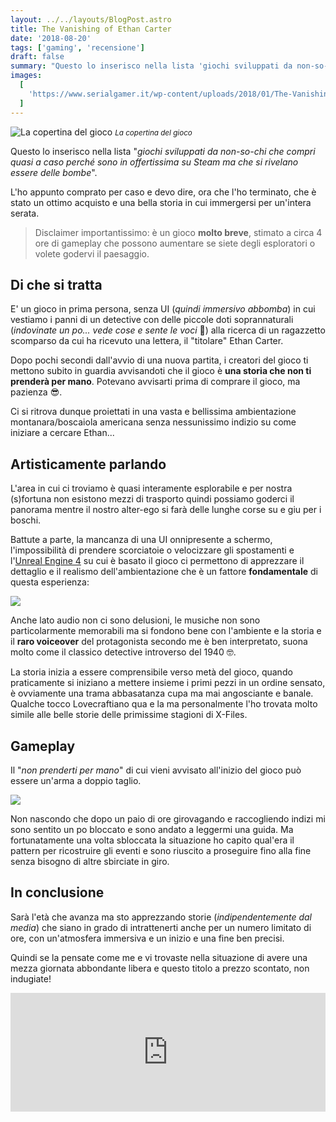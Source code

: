 ```yaml
---
layout: ../../layouts/BlogPost.astro
title: The Vanishing of Ethan Carter
date: '2018-08-20'
tags: ['gaming', 'recensione']
draft: false
summary: "Questo lo inserisco nella lista 'giochi sviluppati da non-so-chi che compri quasi a caso perché sono in offertissima su Steam ma che si rivelano essere delle bombe'."
images:
  [
    'https://www.serialgamer.it/wp-content/uploads/2018/01/The-Vanishing-of-Ethan-Carter-1280x720.jpg',
  ]
---
```


![La copertina del gioco](https://www.serialgamer.it/wp-content/uploads/2018/01/The-Vanishing-of-Ethan-Carter-1280x720.jpg) <small>_La copertina del gioco_</small>

Questo lo inserisco nella lista "_giochi sviluppati da non-so-chi che compri quasi a caso perché sono in offertissima su Steam ma che si rivelano essere delle bombe_".

L'ho appunto comprato per caso e devo dire, ora che l'ho terminato, che è stato un ottimo acquisto e una bella storia in cui immergersi per un'intera serata.

> Disclaimer importantissimo: è un gioco **molto breve**, stimato a circa 4 ore di gameplay che possono aumentare se siete degli esploratori o volete godervi il paesaggio.

## Di che si tratta

E' un gioco in prima persona, senza UI (_quindi immersivo abbomba_) in cui vestiamo i panni di un detective con delle piccole doti soprannaturali (_indovinate un po... vede cose e sente le voci_ 🤣) alla ricerca di un ragazzetto scomparso da cui ha ricevuto una lettera, il "titolare" Ethan Carter.

Dopo pochi secondi dall'avvio di una nuova partita, i creatori del gioco ti mettono subito in guardia avvisandoti che il gioco è **una storia che non ti prenderà per mano**. Potevano avvisarti prima di comprare il gioco, ma pazienza 😎.

Ci si ritrova dunque proiettati in una vasta e bellissima ambientazione montanara/boscaiola americana senza nessunissimo indizio su come iniziare a cercare Ethan...

## Artisticamente parlando

L'area in cui ci troviamo è quasi interamente esplorabile e per nostra (s)fortuna non esistono mezzi di trasporto quindi possiamo goderci il panorama mentre il nostro alter-ego si farà delle lunghe corse su e giu per i boschi.

Battute a parte, la mancanza di una UI onnipresente a schermo, l'impossibilità di prendere scorciatoie o velocizzare gli spostamenti e l'[Unreal Engine 4](https://www.unrealengine.com/en-US/what-is-unreal-engine-4) su cui è basato il gioco ci permettono di apprezzare il dettaglio e il realismo dell'ambientazione che è un fattore **fondamentale** di questa esperienza:

![](https://steamcdn-a.akamaihd.net/steam/apps/258520/ss_9b86bfc8b10ed17804f033a4a8de209fe90a1280.1920x1080.jpg?t=1459438035)

Anche lato audio non ci sono delusioni, le musiche non sono particolarmente memorabili ma si fondono bene con l'ambiente e la storia e il **raro voiceover** del protagonista secondo me è ben interpretato, suona molto come il classico detective introverso del 1940 🤓.

La storia inizia a essere comprensibile verso metà del gioco, quando praticamente si iniziano a mettere insieme i primi pezzi in un ordine sensato, è ovviamente una trama abbasatanza cupa ma mai angosciante e banale. Qualche tocco Lovecraftiano qua e la ma personalmente l'ho trovata molto simile alle belle storie delle primissime stagioni di X-Files.

## Gameplay

Il "_non prenderti per mano_" di cui vieni avvisato all'inizio del gioco può essere un'arma a doppio taglio.

![](https://steamcdn-a.akamaihd.net/steam/apps/258520/ss_69872a9956b957c31471be1cd1a58e530cc21a67.1920x1080.jpg?t=1459438035)

Non nascondo che dopo un paio di ore girovagando e raccogliendo indizi mi sono sentito un po bloccato e sono andato a leggermi una guida. Ma fortunatamente una volta sbloccata la situazione ho capito qual'era il pattern per ricostruire gli eventi e sono riuscito a proseguire fino alla fine senza bisogno di altre sbirciate in giro.

## In conclusione

Sarà l'età che avanza ma sto apprezzando storie (_indipendentemente dal media_) che siano in grado di intrattenerti anche per un numero limitato di ore, con un'atmosfera immersiva e un inizio e una fine ben precisi.

Quindi se la pensate come me e vi trovaste nella situazione di avere una mezza giornata abbondante libera e questo titolo a prezzo scontato, non indugiate!

<iframe src="https://store.steampowered.com/widget/258520/" frameBorder="0" width="100%" height="190"></iframe>
